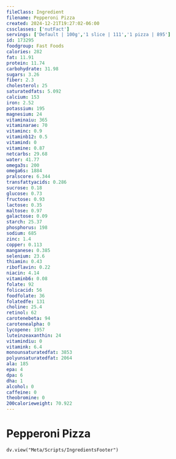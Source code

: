 ```yaml
---
fileClass: Ingredient
filename: Pepperoni Pizza
created: 2024-12-21T19:27:02-06:00
cssclasses: ['nutFact']
servings: ['Default | 100g','1 slice | 111','1 pizza | 895']
id: 173295
foodgroup: Fast Foods
calories: 282
fat: 11.91
protein: 11.74
carbohydrate: 31.98
sugars: 3.26
fiber: 2.3
cholesterol: 25
saturatedfats: 5.092
calcium: 153
iron: 2.52
potassium: 195
magnesium: 24
vitaminaiu: 365
vitaminarae: 70
vitaminc: 0.9
vitaminb12: 0.5
vitamind: 0
vitamine: 0.87
netcarbs: 29.68
water: 41.77
omega3s: 200
omega6s: 1884
pralscore: 6.344
transfattyacids: 0.286
sucrose: 0.18
glucose: 0.73
fructose: 0.93
lactose: 0.35
maltose: 0.97
galactose: 0.09
starch: 25.37
phosphorus: 198
sodium: 685
zinc: 1.4
copper: 0.113
manganese: 0.385
selenium: 23.6
thiamin: 0.43
riboflavin: 0.22
niacin: 4.14
vitaminb6: 0.08
folate: 92
folicacid: 56
foodfolate: 36
folatedfe: 131
choline: 25.4
retinol: 62
carotenebeta: 94
carotenealpha: 0
lycopene: 1957
luteinzeaxanthin: 24
vitamindiu: 0
vitamink: 6.4
monounsaturatedfat: 3853
polyunsaturatedfat: 2064
ala: 185
epa: 4
dpa: 6
dha: 1
alcohol: 0
caffeine: 0
theobromine: 0
200calorieweight: 70.922
---
```


# Pepperoni Pizza

```dataviewjs
dv.view("Meta/Scripts/IngredientsFooter")
```